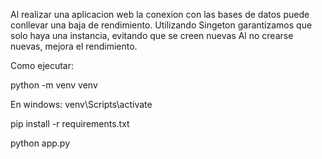 Al realizar una aplicacion web la conexion con las bases de datos puede conllevar una baja de rendimiento. Utilizando Singeton garantizamos que solo haya una instancia, evitando que se creen nuevas Al no crearse nuevas, mejora el rendimiento.

Como ejecutar: 

python -m venv venv

En windows:
venv\Scripts\activate

pip install -r requirements.txt

python app.py
